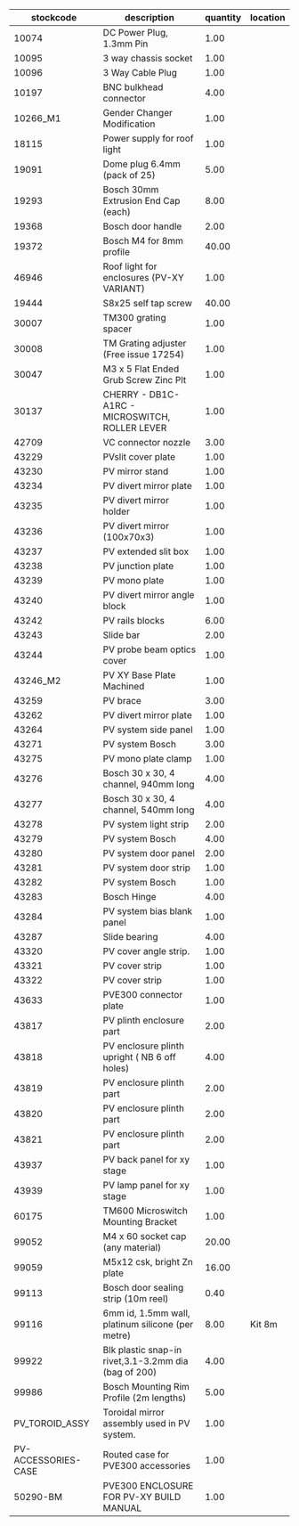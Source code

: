 |stockcode|description|quantity|location|
|---------|-----------|--------|--------|
|10074|DC Power Plug, 1.3mm Pin|1.00||
|10095|3 way chassis socket|1.00||
|10096|3 Way Cable Plug|1.00||
|10197|BNC bulkhead connector|4.00||
|10266_M1|Gender Changer Modification|1.00||
|18115|Power supply for roof light|1.00||
|19091|Dome plug 6.4mm (pack of 25)|5.00||
|19293|Bosch 30mm Extrusion End Cap (each)|8.00||
|19368|Bosch door handle|2.00||
|19372|Bosch M4 for 8mm profile|40.00||
|46946|Roof light for enclosures (PV-XY VARIANT)|1.00||
|19444|S8x25 self tap screw|40.00||
|30007|TM300 grating spacer|1.00||
|30008|TM Grating adjuster (Free issue 17254)|1.00||
|30047|M3 x 5 Flat Ended Grub Screw Zinc Plt|1.00||
|30137|CHERRY - DB1C-A1RC - MICROSWITCH, ROLLER LEVER|1.00||
|42709|VC connector nozzle|3.00||
|43229|PVslit cover plate|1.00||
|43230|PV mirror stand|1.00||
|43234|PV divert mirror plate|1.00||
|43235|PV divert mirror holder|1.00||
|43236|PV divert mirror (100x70x3)|1.00||
|43237|PV extended slit box|1.00||
|43238|PV junction plate|1.00||
|43239|PV mono plate|1.00||
|43240|PV divert mirror angle block|1.00||
|43242|PV rails blocks|6.00||
|43243|Slide bar|2.00||
|43244|PV probe beam optics cover|1.00||
|43246_M2|PV XY Base Plate Machined|1.00||
|43259|PV brace|3.00||
|43262|PV divert mirror plate|1.00||
|43264|PV system side panel|1.00||
|43271|PV system Bosch|3.00||
|43275|PV mono plate clamp|1.00||
|43276|Bosch 30 x 30, 4 channel, 940mm long|4.00||
|43277|Bosch 30 x 30, 4 channel, 540mm long|4.00||
|43278|PV system light strip|2.00||
|43279|PV system Bosch|4.00||
|43280|PV system door panel|2.00||
|43281|PV system door strip|1.00||
|43282|PV system Bosch|1.00||
|43283|Bosch Hinge|4.00||
|43284|PV system bias blank panel|1.00||
|43287|Slide bearing|4.00||
|43320|PV cover angle strip.|1.00||
|43321|PV cover strip|1.00||
|43322|PV cover strip|1.00||
|43633|PVE300 connector plate|1.00||
|43817|PV plinth enclosure part|2.00||
|43818|PV enclosure plinth upright ( NB 6 off holes)|4.00||
|43819|PV enclosure plinth part|2.00||
|43820|PV enclosure plinth part|2.00||
|43821|PV enclosure plinth part|2.00||
|43937|PV back panel for xy stage|1.00||
|43939|PV lamp panel for xy stage|1.00||
|60175|TM600 Microswitch Mounting Bracket|1.00||
|99052|M4 x 60 socket cap (any material)|20.00||
|99059|M5x12 csk, bright Zn plate|16.00||
|99113|Bosch door sealing strip (10m reel)|0.40||
|99116|6mm id, 1.5mm wall, platinum silicone (per metre)|8.00|Kit 8m|
|99922|Blk plastic snap-in rivet,3.1-3.2mm dia (bag of 200)|4.00||
|99986|Bosch Mounting Rim Profile (2m lengths)|5.00||
|PV_TOROID_ASSY|Toroidal mirror assembly used in PV system.|1.00||
|PV-ACCESSORIES-CASE|Routed case for PVE300 accessories|1.00||
|50290-BM|PVE300 ENCLOSURE FOR PV-XY BUILD MANUAL|1.00||
